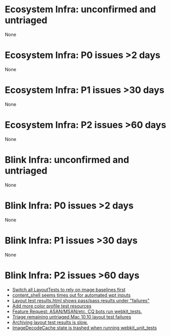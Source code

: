 # Ecosystem Infra: unconfirmed and untriaged
None

# Ecosystem Infra: P0 issues >2 days
None

# Ecosystem Infra: P1 issues >30 days
None

# Ecosystem Infra: P2 issues >60 days
None

# Blink Infra: unconfirmed and untriaged
None

# Blink Infra: P0 issues >2 days
None

# Blink Infra: P1 issues >30 days
None

# Blink Infra: P2 issues >60 days
* [Switch all LayoutTests to rely on image baselines first](https://crbug.com/703899)
* [content_shell seems times out for automated wpt inputs](https://crbug.com/688468)
* [Layout test results.html shows pass/pass results under "failures"](https://crbug.com/664274)
* [Add more color profile test resources](https://crbug.com/537077)
* [Feature Request: ASAN/MSAN/etc. CQ bots run webkit_tests.](https://crbug.com/526188)
* [Triage remaining untriaged Mac 10.10 layout test failures](https://crbug.com/509025)
* [Archiving layout test results is slow.](https://crbug.com/310382)
* [ImageDecodeCache state is trashed when running webkit_unit_tests](https://crbug.com/266088)

